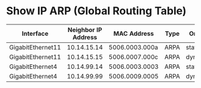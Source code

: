 
# Show IP ARP (Global Routing Table)
| Interface | Neighbor IP Address | MAC Address | Type | Origin | Age | Protocol |
| --------- | ------------------- | ----------- | ---- | ------ | --- | -------- |
| GigabitEthernet11 | 10.14.15.14 | 5006.0003.000a | ARPA | static | - | Internet |
| GigabitEthernet11 | 10.14.15.15 | 5006.0007.000c | ARPA | dynamic | 128 | Internet |
| GigabitEthernet4 | 10.14.99.14 | 5006.0003.0003 | ARPA | static | - | Internet |
| GigabitEthernet4 | 10.14.99.99 | 5006.0009.0005 | ARPA | dynamic | 104 | Internet |
